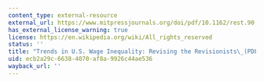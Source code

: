 ```yaml
---
content_type: external-resource
external_url: https://www.mitpressjournals.org/doi/pdf/10.1162/rest.90.2.300
has_external_license_warning: true
license: https://en.wikipedia.org/wiki/All_rights_reserved
status: ''
title: "Trends in U.S. Wage Inequality: Revising the Revisionists\_(PDF)"
uid: ecb2a29c-6638-4070-af8a-9926c44ae536
wayback_url: ''
---
```

